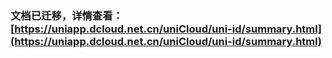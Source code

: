 ### 文档已迁移，详情查看：[https://uniapp.dcloud.net.cn/uniCloud/uni-id/summary.html](https://uniapp.dcloud.net.cn/uniCloud/uni-id/summary.html)